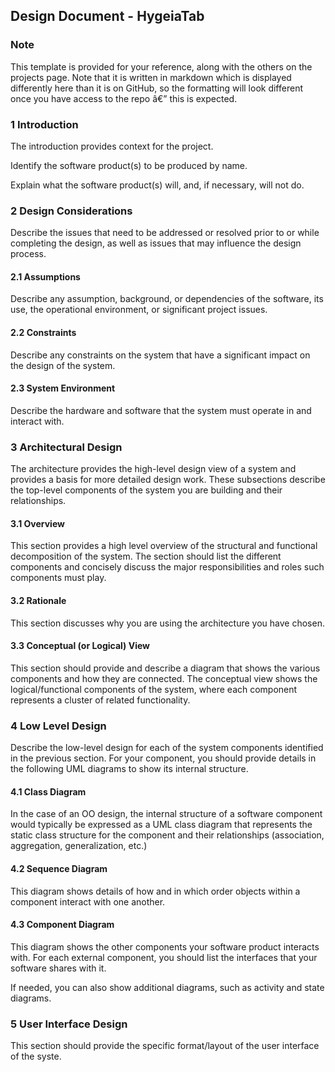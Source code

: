 ## Design Document - HygeiaTab

### Note

This template is provided for your reference, along with the others on the projects page.  Note that it is written in markdown which is displayed differently here than it is on GitHub, so the formatting will look different once you have access to the repo â€” this is expected.

### 1 Introduction

The introduction provides context for the project.

Identify the software product(s) to be produced by name.

Explain what the software product(s) will, and, if necessary, will not do.

### 2 Design Considerations

Describe the issues that need to be addressed or resolved prior to or while completing the design, as well as issues that may influence the design process.

#### 2.1 Assumptions

Describe any assumption, background, or dependencies of the software, its use, the operational environment, or significant project issues.

#### 2.2 Constraints

Describe any constraints on the system that have a significant impact on the design of the system.

#### 2.3 System Environment

Describe the hardware and software that the system must operate in and interact with.

### 3 Architectural Design

The architecture provides the high-level design view of a system and provides a basis for more detailed design work. These subsections describe the top-level components of the system you are building and their relationships.

#### 3.1 Overview

This section provides a high level overview of the structural and functional decomposition of the system. The section should list the different components and concisely discuss the major responsibilities and roles such components must play.

#### 3.2 Rationale

This section discusses why you are using the architecture you have chosen.

#### 3.3 Conceptual (or Logical) View

This section should provide and describe a diagram that shows the various components and how they are connected. The conceptual view shows the logical/functional components of the system, where each component represents a cluster of related functionality.

### 4 Low Level Design

Describe the low-level design for each of the system components identified in the previous section. For your component, you should provide details in the following UML diagrams to show its internal structure.

#### 4.1 Class Diagram

In the case of an OO design, the internal structure of a software component would typically be expressed as a UML class diagram that represents the static class structure for the component and their relationships (association, aggregation, generalization, etc.)

#### 4.2 Sequence Diagram

This diagram shows details of how and in which order objects within a component interact with one another.

#### 4.3 Component Diagram

This diagram shows the other components your software product interacts with. For each external component, you should list the interfaces that your software shares with it.

If needed, you can also show additional diagrams, such as activity and state diagrams.

### 5 User Interface Design

This section should provide the specific format/layout of the user interface of the syste.
